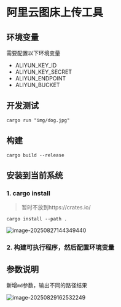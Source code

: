 # 阿里云图床上传工具

## 环境变量

需要配置以下环境变量

- ALIYUN_KEY_ID
- ALIYUN_KEY_SECRET
- ALIYUN_ENDPOINT
- ALIYUN_BUCKET

## 开发测试

```shell
cargo run "img/dog.jpg"
```

## 构建

```shell
cargo build --release
```

## 安装到当前系统

### 1. cargo install

> 暂时不放到https://crates.io/

```shell
cargo install --path .
```

![image-20250827144349440](https://cruder-figure-bed.oss-cn-beijing.aliyuncs.com/markdown/2025/08/27/14-43-49-755-09850106c4564ee5956bdbd968f8e43d.png)

### 2. 构建可执行程序，然后配置环境变量

## 参数说明

新增`md`参数，输出不同的路径结果

![image-20250829162532249](https://cruder-figure-bed.oss-cn-beijing.aliyuncs.com/markdown/2025/08/29/16-25-32-847-66bf9bcdfdc6468c959cee9f4351a027.png)
